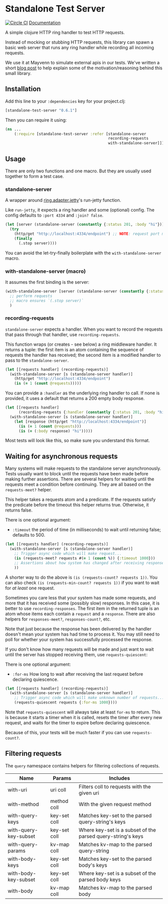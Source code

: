 # Standalone Test Server

[![Circle CI](https://circleci.com/gh/Mayvenn/standalone-test-server.svg?style=svg&circle-token=599f432978d381e2614f42ed892267b45dde78d9)](https://circleci.com/gh/Mayvenn/standalone-test-server) [Documentation](http://mayvenn.github.io/standalone-test-server/standalone-test-server.core.html)

A simple clojure HTTP ring handler to test HTTP requests.

Instead of mocking or stubbing HTTP requests, this library can spawn a basic web
server that runs any ring handler while recording all incoming requests.

We use it at Mayvenn to simulate external apis in our tests. We've written a
short [blog post](http://engineering.mayvenn.com/2015/06/26/Testing-External-HTTP-Requests/) to
help explain some of the motivation/reasoning behind this small library.

## Installation

Add this line to your `:dependencies` key for your project.clj:

```clj
[standalone-test-server "0.6.1"]
```

Then you can require it using:

```clj
(ns ...
    (:require [standalone-test-server :refer [standalone-server
                                              recording-requests
                                              with-standalone-server]]))
```

## Usage

There are only two functions and one macro. But they are usually used together
to form a test case.

### standalone-server

A wrapper around [ring.adapter.jetty](https://github.com/ring-clojure/ring/tree/master/ring-jetty-adapter)'s
run-jetty function.

Like `run-jetty`, it expects a ring handler and some (optional) config. The config
defaults to `:port 4334` and `:join? false`.

```clj
(let [server (standalone-server (constantly {:status 201, :body "hi"}))]
  (try
    (http/get "http://localhost:4334/endpoint") ;; NOTE: request port must match the standalone-server's port
    (finally
      (.stop server))))
```

You can avoid the let-try-finally boilerplate with the `with-standalone-server`
macro.

### with-standalone-server (macro)

It assumes the first binding is the server:

```clj
(with-standalone-server [server (standalone-server (constantly {:status 201, :body "hi"}))]
  ;; perform requests
  ;; macro ensures `(.stop server)`
  )
```

### recording-requests

`standalone-server` expects a handler. When you want to record the requests that
pass through that handler, use `recording-requests`.

This function wraps (or creates - see below) a ring middleware handler. It
returns a tuple: the first item is an atom containing the sequence of requests
the handler has received; the second item is a modified handler to pass to the
`standalone-server`.

```clj
(let [[requests handler] (recording-requests)]
  (with-standalone-server [s (standalone-server handler)]
    (http/get "http://localhost:4334/endpoint")
    (is (= 1 (count @requests)))))
```

You can provide a `:handler` as the underlying ring handler to call. If none is
provided, it uses a default that returns a 200 empty body response.

```clj
(let [[requests handler]
      (recording-requests {:handler (constantly {:status 201, :body "hi"})})]
  (with-standalone-server [s (standalone-server handler)]
    (let [response (http/get "http://localhost:4334/endpoint")]
      (is (= 1 (count @requests)))
      (is (= (:body response) "hi")))))
```

Most tests will look like this, so make sure you understand this format.

## Waiting for asynchronous requests

Many systems will make requests to the standalone server asynchronously. Tests
usually want to block until the requests have been made before making further
assertions. There are several helpers for waiting until the requests meet a
condition before continuing. They are all based on the `requests-meet?` helper.

This helper takes a requests atom and a predicate. If the requests satisfy the
predicate before the timeout this helper returns true. Otherwise, it returns
false.

There is one optional argument:

- `:timeout` the period of time (in milliseconds) to wait until returning false; defaults to 500.

```clj
(let [[requests handler] (recording-requests)]
  (with-standalone-server [s (standalone-server handler)]
    ;; Trigger async code which will make request...
    (is (requests-meet? requests #(= 1 (count %)) {:timeout 1000}))
    ;; Assertions about how system has changed after receiving response...
    ))
```

A shorter way to do the above is `(is (requests-count? requests 1))`. You can
also check `(is (requests-min-count? requests 1))` if you want to wait for *at
least* one request.

Sometimes you care less that your system has made some requests, and more that
it has received some (possibly slow) responses. In this case, it is better to
use `recording-responses`. The first item in the returned tuple is an atom whose
items each contain a `request` and a `response`. There are also helpers for
`responses-meet?`, `responses-count?`, etc.

Note that just because the response has been delivered by the handler doesn't
mean your system has had time to process it. You may still need to poll for
whether your system has successfully processed the response.

If you don't know how many requests will be made and just want to wait until the
server has stopped receiving them, use `requests-quiescent`:

There is one optional argument:

- `:for-ms` How long to wait after receiving the last request before declaring quiescence.

```clj
(let [[requests handler] (recording-requests)]
  (with-standalone-server [s (standalone-server handler)]
    ;; Trigger async code which will make unknown number of requests...
    (requests-quiescent requests {:for-ms 1000})))
```

Note that `requests-quiescent` will always take at least `for-ms` to return.
This is because it starts a timer when it is called, resets the timer after
every new request, and waits for the timer to expire before declaring
quiescence.

Because of this, your tests will be much faster if you can use
`requests-count?`.

## Filtering requests

The `query` namespace contains helpers for filtering collections of requests.

| Name                  | Params       | Includes                                                      |
| --------------------- | ------------ | ------------------------------------------------------------- |
| with-uri              | uri coll     | Filters coll to requests with the given uri                   |
| with-method           | method coll  | With the given request method                                 |
| with-query-keys       | key-set coll | Matches key-set to the parsed query-string's keys             |
| with-query-key-subset | key-set coll | Where key-set is a subset of the parsed query-string's keys   |
| with-query-params     | kv-map coll  | Matches kv-map to the parsed query-string                     |
| with-body-keys        | key-set coll | Matches key-set to the parsed body's keys                     |
| with-body-key-subset  | key-set coll | Where key-set is a subset of the parsed body keys             |
| with-body             | kv-map coll  | Matches kv-map to the parsed body                             |
